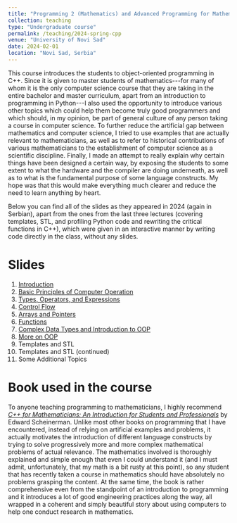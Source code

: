 ```yaml
---
title: "Programming 2 (Mathematics) and Advanced Programming for Mathematicians (Data Science)"
collection: teaching
type: "Undergraduate course"
permalink: /teaching/2024-spring-cpp
venue: "University of Novi Sad"
date: 2024-02-01
location: "Novi Sad, Serbia"
---
```


This course introduces the students to object-oriented programming in C++. Since it is given to master students of mathematics---for many of whom it is the only computer science course that they are taking in the entire bachelor and master curriculum, apart from an introduction to programming in Python---I also used the opportunity to introduce various other topics which could help them become truly good programmers and which should, in my opinion, be part of general culture of any person taking a course in computer science. To further reduce the artificial gap between mathematics and computer science, I tried to use examples that are actually relevant to mathematicians, as well as to refer to historical contributions of various mathematicians to the establishment of computer science as a scientific discipline. Finally, I made an attempt to really explain why certain things have been designed a certain way, by exposing the students to some extent to what the hardware and the compiler are doing underneath, as well as to what is the fundamental purpose of some language constructs. My hope was that this would make everything much clearer and reduce the need to learn anything by heart. 

Below you can find all of the slides as they appeared in 2024 (again in Serbian), apart from the ones from the last three lectures (covering templates, STL, and profiling Python code and rewriting the critical functions in C++), which were given in an interactive manner by writing code directly in the class, without any slides.

Slides
======
1. [Introduction](http://stefannikolicns.github.io/files/programiranje_2_predavanje_1_slajdovi.pdf)
2. [Basic Principles of Computer Operation](http://stefannikolicns.github.io/files/programiranje_2_predavanje_2_slajdovi.pdf)
3. [Types, Operators, and Expressions](http://stefannikolicns.github.io/files/programiranje_2_predavanje_3_slajdovi.pdf)
4. [Control Flow](http://stefannikolicns.github.io/files/programiranje_2_predavanje_4_slajdovi.pdf)
5. [Arrays and Pointers](http://stefannikolicns.github.io/files/programiranje_2_predavanje_5_slajdovi.pdf)
6. [Functions](http://stefannikolicns.github.io/files/programiranje_2_predavanje_6_slajdovi.pdf)
7. [Complex Data Types and Introduction to OOP](http://stefannikolicns.github.io/files/programiranje_2_predavanje_7_slajdovi.pdf)
8. [More on OOP](http://stefannikolicns.github.io/files/programiranje_2_predavanje_8_slajdovi.pdf)
9. Templates and STL
10. Templates and STL (continued)
11. Some Additional Topics
 
 
Book used in the course
=======================
To anyone teaching programming to mathematicians, I highly recommend [*C++ for Mathematicians: An Introduction for Students and Professionals*](https://www.ams.jhu.edu/ers/books/c-for-mathematicians-an-introduction-for-students-and-professionals/) by Edward Scheinerman. Unlike most other books on programming that I have encountered, instead of relying on artificial examples and problems, it actually motivates the introduction of different language constructs by trying to solve progressively more and more complex mathematical problems of actual relevance. The mathematics involved is thoroughly explained and simple enough that even I could understand it (and I must admit, unfortunately, that my math is a bit rusty at this point), so any student that has recently taken a course in mathematics should have absolutely no problems grasping the content. At the same time, the book is rather comprehensive even from the standpoint of an introduction to programming and it introduces a lot of good engineering practices along the way, all wrapped in a coherent and simply beautiful story about using computers to help one conduct research in mathematics.
